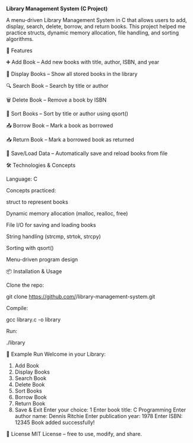 **Library Management System (C Project)**

A menu-driven Library Management System in C that allows users to add, display, search, delete, borrow, and return books.
This project helped me practice structs, dynamic memory allocation, file handling, and sorting algorithms.

🚀 Features

➕ Add Book – Add new books with title, author, ISBN, and year

📖 Display Books – Show all stored books in the library

🔍 Search Book – Search by title or author

🗑 Delete Book – Remove a book by ISBN

🔄 Sort Books – Sort by title or author using qsort()

📤 Borrow Book – Mark a book as borrowed

📥 Return Book – Mark a borrowed book as returned

💾 Save/Load Data – Automatically save and reload books from file

🛠 Technologies & Concepts

Language: C

Concepts practiced:

struct to represent books

Dynamic memory allocation (malloc, realloc, free)

File I/O for saving and loading books

String handling (strcmp, strtok, strcpy)

Sorting with qsort()

Menu-driven program design

📦 Installation & Usage

Clone the repo:

git clone https://github.com/<your-username>/library-management-system.git


Compile:

gcc library.c -o library


Run:

./library

📸 Example Run
 Welcome in your Library:

1. Add Book
2. Display Books
3. Search Book
4. Delete Book
5. Sort Books
6. Borrow Book
7. Return Book
8. Save & Exit
Enter your choice: 1
Enter book title: C Programming
Enter author name: Dennis Ritchie
Enter publication year: 1978
Enter ISBN: 12345
Book added successfully!

📜 License
MIT License – free to use, modify, and share.

